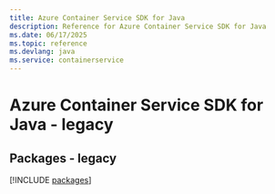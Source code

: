 ```yaml
---
title: Azure Container Service SDK for Java
description: Reference for Azure Container Service SDK for Java
ms.date: 06/17/2025
ms.topic: reference
ms.devlang: java
ms.service: containerservice
---
```

# Azure Container Service SDK for Java - legacy
## Packages - legacy
[!INCLUDE [packages](container-service-index.md)]